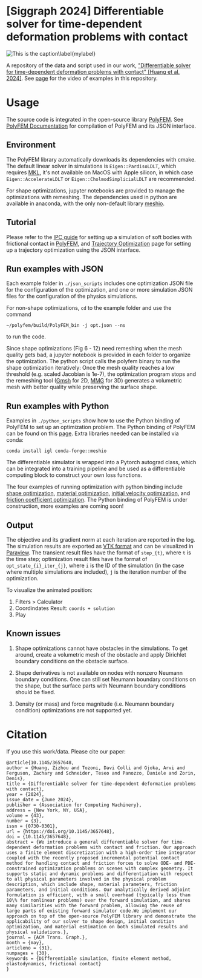 # [Siggraph 2024] Differentiable solver for time-dependent deformation problems with contact

![This is the caption\label{mylabel}](./img/teaser.png)

A repository of the data and script used in our work, ["Differentiable solver for time-dependent deformation problems with contact" [Huang et al. 2024]](https://cims.nyu.edu/~zh1476/research/diffipc.html). See [page](https://cims.nyu.edu/gcl/papers/2024-dpolyfem.mp4) for the video of examples in this repository.

# Usage

The source code is integrated in the open-source library [PolyFEM](https://polyfem.github.io/). See [PolyFEM Documentation](https://polyfem.github.io/polyfem/index.html) for compilation of PolyFEM and its JSON interface.

## Environment

The PolyFEM library automatically downloads its dependencies with cmake. The default linear solver in simulations is `Eigen::PardisoLDLT`, which requires [MKL](https://www.intel.com/content/www/us/en/developer/tools/oneapi/onemkl.html), it's not available on MacOS with Apple silicon, in which case `Eigen::AccelerateLDLT` or `Eigen::CholmodSimplicialLDLT` are recommended.

For shape optimizations, jupyter notebooks are provided to manage the optimizations with remeshing. The dependencies used in python are available in anaconda, with the only non-default library [meshio](https://github.com/conda-forge/meshio-feedstock).

## Tutorial

Please refer to the [IPC guide](https://polyfem.github.io/tutorials/ipc_quick_start_guide/ipc_quick_start_guide/) for setting up a simulation of soft bodies with frictional contact in [PolyFEM](https://polyfem.github.io/), and [Trajectory Optimization](https://polyfem.github.io/tutorials/trajectory-optimization/trajectory-optimization/) page for setting up a trajectory optimization using the JSON interface.

## Run examples with JSON

Each example folder in `./json_scripts` includes one optimization JSON file for the configuration of the optimization, and one or more simulation JSON files for the configuration of the physics simulations.

For non-shape optimizations, `cd` to the example folder and use the command
```
~/polyfem/build/PolyFEM_bin -j opt.json --ns
```
to run the code. 

Since shape optimizations (Fig 6 - 12) need remeshing when the mesh quality gets bad, a jupyter notebook is provided in each folder to organize the optimization. The python script calls the polyfem binary to run the shape optimization iteratively: Once the mesh quality reaches a low threshold (e.g. scaled Jacobian is 1e-7), the optimization program stops and the remeshing tool ([Gmsh](https://gmsh.info) for 2D, [MMG](https://github.com/MmgTools/mmg) for 3D) generates a volumetric mesh with better quality while preserving the surface shape.

## Run examples with Python

Examples in `./python_scripts` show how to use the Python binding of PolyFEM to set up an optimization problem. The Python binding of PolyFEM can be found on this [page](https://github.com/Huangzizhou/polyfem-python). Extra libraries needed can be installed via conda:
```
conda install igl conda-forge::meshio
```

The differentiable simulator is wrapped into a Pytorch autograd class, which can be integrated into a training pipeline and be used as a differentiable computing block to construct your own loss functions.

The four examples of running optimization with python binding include [shape optimization](./python_scripts/fig6_static_bridge/), [material optimization](./python_scripts/fig16_sine_bar/), [initial velocity optimization](./python_scripts/fig14_puzzle_piece/), and [friction coefficient optimization](./python_scripts/fig21_friction_bunny/). The Python binding of PolyFEM is under construction, more examples are coming soon!

## Output

The objective and its gradient norm at each iteration are reported in the log. The simulation results are exported as [VTK format](https://docs.vtk.org/en/latest/design_documents/VTKFileFormats.html) and can be visualized in [Paraview](https://www.paraview.org). The transient result files have the format of `step_{t}`, where `t` is the time step; optimization result files have the format of `opt_state_{i}_iter_{j}`, where `i` is the ID of the simulation (in the case where multiple simulations are included), `j` is the iteration number of the optimization.

To visualize the animated position:

1. Filters > Calculator
2. Coordindates Result: `coords + solution`
3. Play

## Known issues

1. Shape optimizations cannot have obstacles in the simulations. To get around, create a volumetric mesh of the obstacle and apply Dirichlet boundary conditions on the obstacle surface.

2. Shape derivatives is not available on nodes with nonzero Neumann boundary conditions. One can still set Neumann boundary conditions on the shape, but the surface parts with Neumann boundary conditions should be fixed.

3. Density (or mass) and force magnitude (i.e. Neumann boundary condition) optimizations are not supported yet.

# Citation
If you use this work/data. Please cite our paper:

```
@article{10.1145/3657648,
author = {Huang, Zizhou and Tozoni, Davi Colli and Gjoka, Arvi and Ferguson, Zachary and Schneider, Teseo and Panozzo, Daniele and Zorin, Denis},
title = {Differentiable solver for time-dependent deformation problems with contact},
year = {2024},
issue_date = {June 2024},
publisher = {Association for Computing Machinery},
address = {New York, NY, USA},
volume = {43},
number = {3},
issn = {0730-0301},
url = {https://doi.org/10.1145/3657648},
doi = {10.1145/3657648},
abstract = {We introduce a general differentiable solver for time-dependent deformation problems with contact and friction. Our approach uses a finite element discretization with a high-order time integrator coupled with the recently proposed incremental potential contact method for handling contact and friction forces to solve ODE- and PDE-constrained optimization problems on scenes with complex geometry. It supports static and dynamic problems and differentiation with respect to all physical parameters involved in the physical problem description, which include shape, material parameters, friction parameters, and initial conditions. Our analytically derived adjoint formulation is efficient, with a small overhead (typically less than 10\% for nonlinear problems) over the forward simulation, and shares many similarities with the forward problem, allowing the reuse of large parts of existing forward simulator code.We implement our approach on top of the open-source PolyFEM library and demonstrate the applicability of our solver to shape design, initial condition optimization, and material estimation on both simulated results and physical validations.},
journal = {ACM Trans. Graph.},
month = {may},
articleno = {31},
numpages = {30},
keywords = {Differentiable simulation, finite element method, elastodynamics, frictional contact}
}
```
